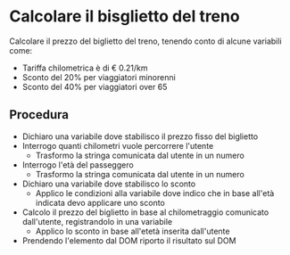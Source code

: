 # Calcolare il bisglietto del treno

Calcolare il prezzo del biglietto del treno, tenendo conto di alcune variabili come:
 - Tariffa chilometrica è di € 0.21/km
 - Sconto del 20% per viaggiatori minorenni
 - Sconto del 40% per viaggiatori over 65

## Procedura

- Dichiaro una variabile dove stabilisco il prezzo fisso del biglietto
- Interrogo quanti chilometri vuole percorrere l'utente
    - Trasformo la stringa comunicata dal utente in un numero
- Interrogo l'età del passeggero
    - Trasformo la stringa comunicata dal utente in un numero
- Dichiaro una variabile dove stabilisco lo sconto
    - Applico le condizioni alla variabile dove indico che in base all'età indicata devo applicare uno sconto
- Calcolo il prezzo del biglietto in base al chilometraggio comunicato dall'utente, registrandolo in una variabile
    - Applico lo sconto in base all'etetà inserita dall'utente
- Prendendo l'elemento dal DOM riporto il risultato sul DOM